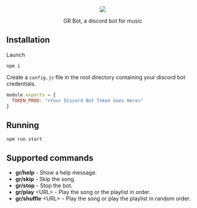 <p align="center">
  <img src="https://i.imgur.com/CVoMXzm.png">
  <p align="center">GR Bot, a discord bot for music</p>
</p>

## Installation

Launch

`npm i`

Create a `config.js` file in the root directory containing your discord bot credentials.

```js
module.exports = {
  TOKEN_PROD: "<Your Discord Bot Token Goes Here>"
}
```

## Running

`npm run start`

## Supported commands

- **gr/help** - Show a help message.
- **gr/skip** - Skip the song.
- **gr/stop** - Stop the bot.
- **gr/play** \<URL\> - Play the song or the playlist in order.
- **gr/shuffle** \<URL\> - Play the song or play the playlist in random order.
